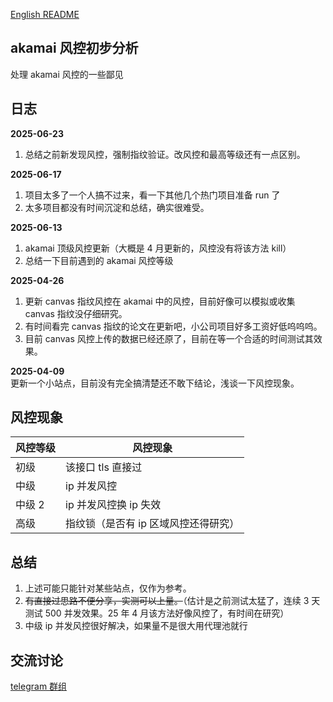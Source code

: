 [English README](./readme_en.MD)

## akamai 风控初步分析

处理 akamai 风控的一些鄙见

## 日志

**2025-06-23**

1. 总结之前新发现风控，强制指纹验证。改风控和最高等级还有一点区别。

**2025-06-17**

1. 项目太多了一个人搞不过来，看一下其他几个热门项目准备 run 了
2. 太多项目都没有时间沉淀和总结，确实很难受。

**2025-06-13**

1. akamai 顶级风控更新（大概是 4 月更新的，风控没有将该方法 kill）
2. 总结一下目前遇到的 akamai 风控等级

**2025-04-26**

1. 更新 canvas 指纹风控在 akamai 中的风控，目前好像可以模拟或收集 canvas 指纹没仔细研究。
2. 有时间看完 canvas 指纹的论文在更新吧，小公司项目好多工资好低呜呜呜。
3. 目前 canvas 风控上传的数据已经还原了，目前在等一个合适的时间测试其效果。

**2025-04-09**  
更新一个小站点，目前没有完全搞清楚还不敢下结论，浅谈一下风控现象。

## 风控现象

| 风控等级 | 风控现象                             |
| -------- | ------------------------------------ |
| 初级     | 该接口 tls 直接过                    |
| 中级     | ip 并发风控                          |
| 中级 2   | ip 并发风控换 ip 失效                |
| 高级     | 指纹锁（是否有 ip 区域风控还得研究） |

## 总结

1.  上述可能只能针对某些站点，仅作为参考。
2.  ~~有直接过思路不便分享，实测可以上量。~~（估计是之前测试太猛了，连续 3 天测试 500 并发效果。25 年 4 月该方法好像风控了，有时间在研究）
3.  中级 ip 并发风控很好解决，如果量不是很大用代理池就行

## 交流讨论

[telegram 群组](https://t.me/+4MxaaiydQsVjYTVl)
